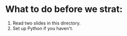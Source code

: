 # What to do before we strat:

1. Read two slides in this directory.
2. Set up Python if you haven't.
